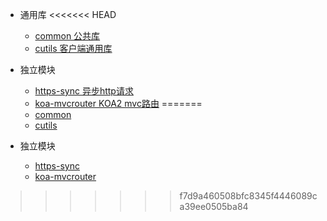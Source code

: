 - 通用库
<<<<<<< HEAD
  - [common 公共库](common.md)
  - [cutils 客户端通用库](cutils.md)
  
- 独立模块
  - [https-sync 异步http请求](httpsync.md)
  - [koa-mvcrouter KOA2 mvc路由](koamvcrouter.md)
=======
  - [common](common.md)
  - [cutils](cutils.md)
  
- 独立模块
  - [https-sync](httpsync.md)
  - [koa-mvcrouter](koamvcrouter.md)
>>>>>>> f7d9a460508bfc8345f4446089ca39ee0505ba84
